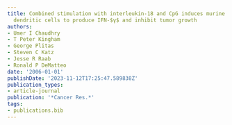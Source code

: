 ```yaml
---
title: Combined stimulation with interleukin-18 and CpG induces murine natural killer
  dendritic cells to produce IFN-$γ$ and inhibit tumor growth
authors:
- Umer I Chaudhry
- T Peter Kingham
- George Plitas
- Steven C Katz
- Jesse R Raab
- Ronald P DeMatteo
date: '2006-01-01'
publishDate: '2023-11-12T17:25:47.589838Z'
publication_types:
- article-journal
publication: '*Cancer Res.*'
tags:
- publications.bib
---
```

